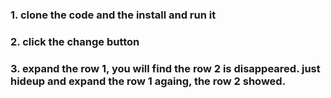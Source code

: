 ### 1. clone the code and the install and run it

### 2. click the change button

### 3. expand the row 1, you will find the row 2 is disappeared. just hideup and expand the row 1 againg, the row 2 showed.